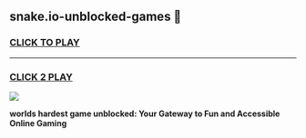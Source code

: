 
## snake.io-unblocked-games 👋
<h3>
<a href="https://premium.freeplayer.one?title=snake.io-unblocked-games&ref=14F">CLICK TO PLAY</a></h3>
<hr>

<h3>
<a href="https://premium.freeplayer.one?title=snake.io-unblocked-games&ref=14F">CLICK 2 PLAY</a>
  
</h3>

<a href="https://premium.freeplayer.one?title=snake.io-unblocked-games&ref=12F/"><img src="https://clearcache.store/games.png"></a>


**worlds hardest game unblocked: Your Gateway to Fun and Accessible Online Gaming**
